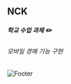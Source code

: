 ## NCK
##### 학교 수업 과제 :pencil2:
###### 모바일 경매 기능 구현

![Footer](https://capsule-render.vercel.app/api?type=waving&color=auto&height=200&section=footer)
